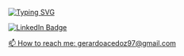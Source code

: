 
<a href="https://git.io/typing-svg"><img src="https://readme-typing-svg.demolab.com?font=&weight=900&size=29&pause=1000&background=FFFFFF00&width=435&lines=Gerardo+Acedo;Developer" alt="Typing SVG" /></a>
<br>

<div id="badges">
  <a href="https://www.linkedin.com/in/luis-gerardo-acedo-zazueta-2b798118a/">
    <img src="https://img.shields.io/badge/LinkedIn-blue?style=for-the-badge&logo=linkedin&logoColor=white" alt="LinkedIn Badge"/>
</div>


📫 How to reach me: gerardoacedoz97@gmail.com